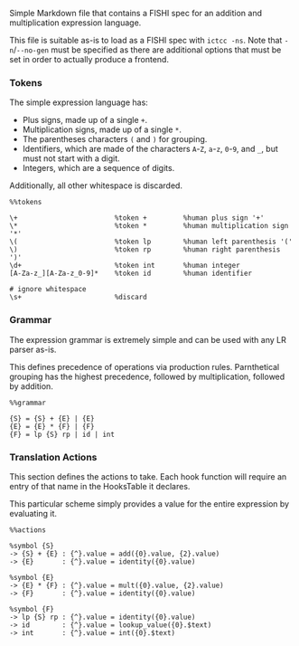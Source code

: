 Simple Markdown file that contains a FISHI spec for an addition and
multiplication expression language.

This file is suitable as-is to load as a FISHI spec with `ictcc -ns`. Note that
`-n`/`--no-gen` must be specified as there are additional options that must be
set in order to actually produce a frontend.

### Tokens

The simple expression language has:

* Plus signs, made up of a single `+`.
* Multiplication signs, made up of a single `*`.
* The parentheses characters `(` and `)` for grouping.
* Identifiers, which are made of the characters `A`-`Z`, `a`-`z`, `0`-`9`, and
`_`, but must not start with a digit.
* Integers, which are a sequence of digits.

Additionally, all other whitespace is discarded.

```fishi
%%tokens

\+			              %token +         %human plus sign '+'
\*                        %token *         %human multiplication sign '*'
\(                        %token lp        %human left parenthesis '('
\)                        %token rp        %human right parenthesis ')'
\d+                       %token int       %human integer
[A-Za-z_][A-Za-z_0-9]*    %token id        %human identifier

# ignore whitespace
\s+                       %discard
```

### Grammar

The expression grammar is extremely simple and can be used with any LR parser
as-is.

This defines precedence of operations via production rules. Parnthetical
grouping has the highest precedence, followed by multiplication, followed by
addition.

```fishi
%%grammar

{S} = {S} + {E} | {E}
{E} = {E} * {F} | {F}
{F} = lp {S} rp | id | int
```

### Translation Actions

This section defines the actions to take. Each hook function will require an
entry of that name in the HooksTable it declares.

This particular scheme simply provides a value for the entire expression by
evaluating it.

```fishi
%%actions

%symbol {S}
-> {S} + {E} : {^}.value = add({0}.value, {2}.value)
-> {E}       : {^}.value = identity({0}.value)

%symbol {E}
-> {E} * {F} : {^}.value = mult({0}.value, {2}.value)
-> {F}       : {^}.value = identity({0}.value)

%symbol {F}
-> lp {S} rp : {^}.value = identity({0}.value)
-> id        : {^}.value = lookup_value({0}.$text)
-> int       : {^}.value = int({0}.$text)

```